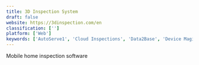 ```yaml
---
title: 3D Inspection System
draft: false 
website: https://3dinspection.com/en
classification: ['']
platform: ['Web']
keywords: ['AutoServe1', 'Cloud Inspections', 'Data2Base', 'Device Magic', 'Express Report', 'Fluix', 'GoCanvas', 'Happy Inspector', 'HomeGauge', 'IndustrySafe', 'Inspection Manager', 'LexisNexis Home Inspection Index', 'MoreApp', 'MuniLogic', 'OnSource Property Inspections', 'Property Inspect', 'ReportHost', 'Spectora', 'Whip Around', 'iAuditor', 'zInspector']
---
```

Mobile home inspection software